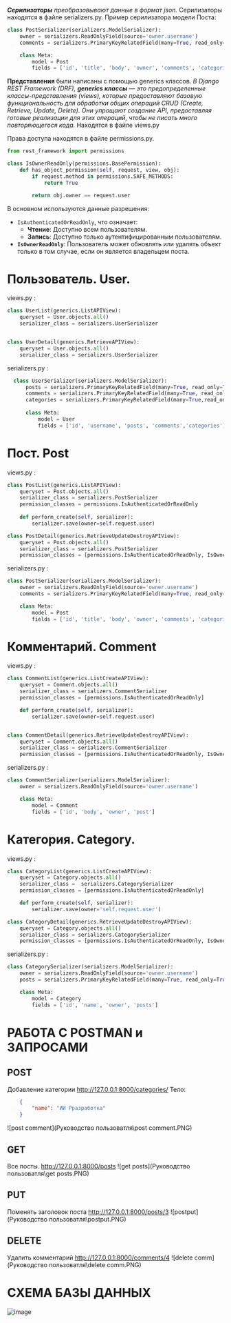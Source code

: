 ***Серилизаторы** преобразовывают данные в формат json.*
Серилизаторы находятся в файле serializers.py. Пример серилизатора модели Поста:
```python
class PostSerializer(serializers.ModelSerializer):
    owner = serializers.ReadOnlyField(source='owner.username')
    comments = serializers.PrimaryKeyRelatedField(many=True, read_only=True)

    class Meta:
        model = Post
        fields = ['id', 'title', 'body', 'owner', 'comments', 'categories']
```
**Представления** были написаны с помощью generics классов. *В Django REST Framework (DRF), **generics классы** — это предопределенные классы-представления (views), которые предоставляют базовую функциональность для обработки общих операций CRUD (Create, Retrieve, Update, Delete). Они упрощают создание API, предоставляя готовые реализации для этих операций, чтобы не писать много повторяющегося кода.* Находятся в файле views.py

Права доступа находятся в файле permissions.py.
```python
from rest_framework import permissions

class IsOwnerReadOnly(permissions.BasePermission):
    def has_object_permission(self, request, view, obj):
        if request.method in permissions.SAFE_METHODS:
            return True

        return obj.owner == request.user
```

В основном используются данные разрешения:
- `IsAuthenticatedOrReadOnly`, что означает:
    - **Чтение**: Доступно всем пользователям.
    - **Запись**: Доступно только аутентифицированным пользователям.
- **`IsOwnerReadOnly`**: Пользователь может обновлять или удалять объект только в том случае, если он является владельцем поста.
# Пользователь. User.
views.py :
```python
class UserList(generics.ListAPIView):
    queryset = User.objects.all()
    serializer_class = serializers.UserSerializer


class UserDetail(generics.RetrieveAPIView):
    queryset = User.objects.all()
    serializer_class = serializers.UserSerializer
```
serializers.py :
```python
  class UserSerializer(serializers.ModelSerializer):
      posts = serializers.PrimaryKeyRelatedField(many=True, read_only=True)
      comments = serializers.PrimaryKeyRelatedField(many=True, read_only=True)
      categories = serializers.PrimaryKeyRelatedField(many=True,read_only=True)
  
      class Meta:
          model = User
          fields = ['id', 'username', 'posts', 'comments','categories']
```

# Пост. Post
views.py :
```python
class PostList(generics.ListAPIView):  
    queryset = Post.objects.all()  
    serializer_class = serializers.PostSerializer  
    permission_classes = permissions.IsAuthenticatedOrReadOnly  
    
    def perform_create(self, serializer):  
        serializer.save(owner=self.request.user)

class PostDetail(generics.RetrieveUpdateDestroyAPIView):
    queryset = Post.objects.all()
    serializer_class = serializers.PostSerializer
    permission_classes = [permissions.IsAuthenticatedOrReadOnly, IsOwnerReadOnly]
```
serializers.py :
```python
class PostSerializer(serializers.ModelSerializer):
    owner = serializers.ReadOnlyField(source='owner.username')
    comments = serializers.PrimaryKeyRelatedField(many=True, read_only=True)

    class Meta:
        model = Post
        fields = ['id', 'title', 'body', 'owner', 'comments', 'categories']
```
# Комментарий. Comment 
views.py :
```python
class CommentList(generics.ListCreateAPIView):
    queryset = Comment.objects.all()
    serializer_class = serializers.CommentSerializer
    permission_classes = [permissions.IsAuthenticatedOrReadOnly]

    def perform_create(self, serializer):
        serializer.save(owner=self.request.user)


class CommentDetail(generics.RetrieveUpdateDestroyAPIView):
    queryset = Comment.objects.all()
    serializer_class = serializers.CommentSerializer
    permission_classes = [permissions.IsAuthenticatedOrReadOnly, IsOwnerReadOnly]
```
serializers.py :
```python
class CommentSerializer(serializers.ModelSerializer):
    owner = serializers.ReadOnlyField(source='owner.username')

    class Meta:
        model = Comment
        fields = ['id', 'body', 'owner', 'post']
```
# Категория. Category.
views.py :
```python
class CategoryList(generics.ListCreateAPIView):
    queryset = Category.objects.all()
    serializer_class =  serializers.CategorySerializer
    permission_classes = [permissions.IsAuthenticatedOrReadOnly]

    def perform_create(self, serializer):
        serializer.save(owner='self.request.user')

class CategoryDetail(generics.RetrieveUpdateDestroyAPIView):
    queryset = Category.objects.all()
    serializer_class = serializers.CategorySerializer
    permission_classes = [permissions.IsAuthenticatedOrReadOnly, IsOwnerReadOnly]
```
serializers.py :
```python
class CategorySerializer(serializers.ModelSerializer):
    owner = serializers.ReadOnlyField(source='owner.username')
    posts = serializers.PrimaryKeyRelatedField(many=True, read_only=True)

    class Meta:
        model = Category
        fields = ['id', 'name', 'owner', 'posts']
```
# РАБОТА С POSTMAN и ЗАПРОСАМИ
## POST
Добавление категории http://127.0.0.1:8000/categories/
Тело:
```json
    {
        "name": "ИИ Рразработка"
    }
```
![post comment](Руководство пользоватля\post comment.PNG)
## GET
Все посты. http://127.0.0.1:8000/posts
![get posts](Руководство пользоватля\get posts.PNG)
## PUT
Поменять заголовок поста http://127.0.0.1:8000/posts/3
![postput](Руководство пользоватля\postput.PNG)
## DELETE
Удалить комментарий http://127.0.0.1:8000/comments/4
![delete comm](Руководство пользоватля\delete comm.PNG)

# СХЕМА БАЗЫ ДАННЫХ
![image](https://github.com/user-attachments/assets/7e52e71a-cdaf-4167-9a01-8eeaf49806e4)
